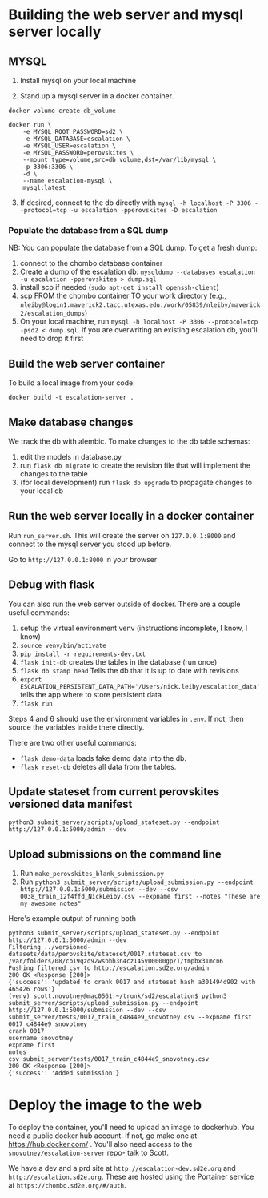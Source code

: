 # Building the web server and mysql server locally

## MYSQL

1. Install mysql on your local machine

2. Stand up a mysql server in a docker container.

```
docker volume create db_volume

docker run \
    -e MYSQL_ROOT_PASSWORD=sd2 \
    -e MYSQL_DATABASE=escalation \
    -e MYSQL_USER=escalation \
    -e MYSQL_PASSWORD=perovskites \
    --mount type=volume,src=db_volume,dst=/var/lib/mysql \
    -p 3306:3306 \
    -d \
    --name escalation-mysql \
    mysql:latest
```
3. If desired, connect to the db directly with  `mysql -h localhost -P 3306 --protocol=tcp -u escalation -pperovskites -D escalation`

### Populate the database from a SQL dump 

NB: You can populate the database from a SQL dump.  To get a fresh dump:

1. connect to the chombo database container
2. Create a dump of the escalation db: `mysqldump --databases escalation -u escalation -pperovskites > dump.sql`
3. install scp if needed (`sudo apt-get install openssh-client`)
4. scp FROM the chombo container TO your work directory (e.g., `nleiby@login1.maverick2.tacc.utexas.edu:/work/05839/nleiby/maverick2/escalation_dumps`)
5. On your local machine, run `mysql -h localhost -P 3306 --protocol=tcp -psd2 < dump.sql`.  If you are overwriting an existing escalation db, you'll need to drop it first

## Build the web server container

To build a local image from your code:

```
docker build -t escalation-server .
```

## Make database changes

We track the db with alembic.  To make changes to the db table schemas:

1. edit the models in database.py
2. run `flask db migrate` to create the revision file that will implement the changes to the table
3. (for local development) run `flask db upgrade` to propagate changes to your local db

## Run the web server locally in a docker container

Run `run_server.sh`. This will create the server on `127.0.0.1:8000` and connect to the mysql server you stood up before.

Go to `http://127.0.0.1:8000` in your browser

## Debug with flask

You can also run the web server outside of docker. There are a couple useful commands:

1. setup the virtual environment venv (instructions incomplete, I know, I know)
2. `source venv/bin/activate`
3. `pip install -r requirements-dev.txt`
4. `flask init-db` creates the tables in the database (run once)
5. `flask db stamp head` Tells the db that it is up to date with revisions
5. `export ESCALATION_PERSISTENT_DATA_PATH='/Users/nick.leiby/escalation_data'` tells the app where to store persistent data 
6. `flask run`

Steps 4 and 6 should use the environment variables in `.env`. If not, then source the variables inside there directly.

There are two other useful commands:
- `flask demo-data` loads fake demo data into the db.
- `flask reset-db` deletes all data from the tables.


## Update stateset from current perovskites versioned data manifest

`python3 submit_server/scripts/upload_stateset.py --endpoint http://127.0.0.1:5000/admin --dev`

## Upload submissions on the command line

1. Run `make_perovskites_blank_submission.py`
2. Run `python3 submit_server/scripts/upload_submission.py --endpoint http://127.0.0.1:5000/submission --dev --csv 0038_train_12f4ffd_NickLeiby.csv --expname first --notes "These are my awesome notes"`

Here's example output of running both
```
python3 submit_server/scripts/upload_stateset.py --endpoint http://127.0.0.1:5000/admin --dev
Filtering ../versioned-datasets/data/perovskite/stateset/0017.stateset.csv to /var/folders/08/cb19qzd92wsbhh3n4cz145v00000gp/T/tmpbx31mcn6
Pushing filtered csv to http://escalation.sd2e.org/admin
200 OK <Response [200]>
{'success': 'updated to crank 0017 and stateset hash a301494d902 with 465426 rows'}
(venv) scott.novotney@mac0561:~/trunk/sd2/escalation$ python3 submit_server/scripts/upload_submission.py --endpoint http://127.0.0.1:5000/submission --dev --csv submit_server/tests/0017_train_c4844e9_snovotney.csv --expname first
0017 c4844e9 snovotney
crank 0017
username snovotney
expname first
notes
csv submit_server/tests/0017_train_c4844e9_snovotney.csv
200 OK <Response [200]>
{'success': 'Added submission'}
```


# Deploy the image to the web

To deploy the container, you'll need to upload an image to dockerhub.  You need a public docker hub account. If not, go make one at https://hub.docker.com/ . You'll also need access to the `snovotney/escalation-server` repo- talk to Scott.

We have a dev and a prd site at `http://escalation-dev.sd2e.org` and `http://escalation.sd2e.org`.  These are hosted using the Portainer service at `https://chombo.sd2e.org/#/auth`.  

